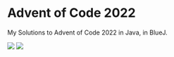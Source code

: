 # Advent of Code 2022

My Solutions to Advent of Code 2022 in Java, in BlueJ. 

![](https://img.shields.io/badge/days%20completed-2-red) ![](https://img.shields.io/badge/stars%20⭐-4-yellow)
